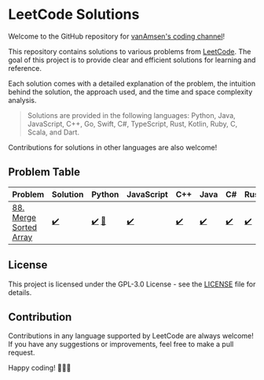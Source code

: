 # LeetCode Solutions

Welcome to the GitHub repository for [vanAmsen's coding channel](https://www.youtube.com/channel/UCK3RD5HI2m5tstY-qHCDYjg)!

This repository contains solutions to various problems from [LeetCode](https://leetcode.com/). The goal of this project is to provide clear and efficient solutions for learning and reference.

Each solution comes with a detailed explanation of the problem, the intuition behind the solution, the approach used, and the time and space complexity analysis.

> Solutions are provided in the following languages: Python, Java, JavaScript, C++, Go, Swift, C#, TypeScript, Rust, Kotlin, Ruby, C, Scala, and Dart. 

Contributions for solutions in other languages are also welcome!

## Problem Table

| Problem | Solution | Python | JavaScript | C++ | Java | C# | Rust | Go |
| ------- | -------- | ------ | -----------| ----| -----| -- | ---- | -- |
| [88. Merge Sorted Array](https://leetcode.com/problems/merge-sorted-array/description/) | [✔️](solutions/0088-merge-sorted-array.md) | [✔️](solutions/python/0088-merge-sorted-array.py) [🚀](https://youtu.be/TE-PpnvQ3_U) | [✔️](solutions/javascript/0088-merge-sorted-array.js) | [✔️](solutions/cpp/0088-merge-sorted-array.cpp) | [✔️](solutions/java/0088-merge-sorted-array.java) | [✔️](solutions/csharp/0088-merge-sorted-array.cs) | [✔️](solutions/rust/0088-merge-sorted-array.rs) | [✔️](solutions/go/0088-merge-sorted-array.go) |




## License

This project is licensed under the GPL-3.0 License - see the [LICENSE](LICENSE) file for details.

## Contribution

Contributions in any language supported by LeetCode are always welcome! If you have any suggestions or improvements, feel free to make a pull request.

Happy coding! 🎉👩‍💻
